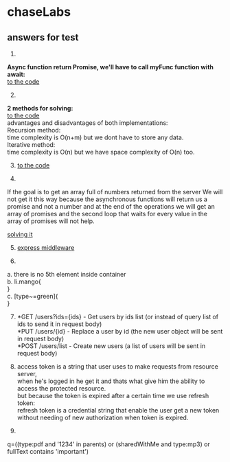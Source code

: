 # chaseLabs

## answers for test

1)

**Async function return Promise, we'll have to call myFunc function with await:**\
[to the code](https://github.com/orabenesh/chaseLabs/blob/515e5bc660943bd0bb9499fd8aac160ce304a734/answers/answer1.tsx)

2)

**2 methods for solving:**\
[to the code](https://github.com/orabenesh/chaseLabs/blob/9eee7d5e0cde06c28193c9b79f355349ee786907/answer2.tsx)\
advantages and disadvantages of both implementations:\
Recursion method:\
time complexity is O(n+m) but we dont have to store any data.\
Iterative method:\
time complexity is O(n) but we have space complexity of O(n) too.

3) [to the code](https://github.com/orabenesh/chaseLabs/blob/63e954ab9aed5339958a7b5080df718edbd7d71d/answer3.html)

4)
If the goal is to get an array full of numbers returned from the server
We will not get it this way because the asynchronous functions will return us a promise and not a number and at the end of the operations we will get an array of promises and the second loop that waits for every value in the array of promises will not help.

[solving it](https://github.com/orabenesh/chaseLabs/blob/fd568e4fedb9c9ea6da5159d3a0a8c555b70e4af/answer4.tsx)

5) [express middleware](https://github.com/orabenesh/chaseLabs/blob/2324a2faedf0e6f32784f710c25847858fc1cbea/answers/answer5.js)

6)
a. there is no 5th element inside container\
b. li.mango{\
}\
c. [type~=green]{\
}

7) 
    *GET /users?ids={ids} - Get users by ids list (or instead of query list of ids to send it in request body)\
    *PUT /users/{id} - Replace a user by id (the new user object will be sent in request body)\
    *POST /users/list - Create new users (a list of users will be sent in request body)

8)  access token is a string that user uses to make requests from resource server,\
    when he's logged in he get it and thats what give him the ability to access the protected resource.\
    but because the token is expired after a certain time we use refresh token:\
    refresh token is a credential string that enable the user get a new token without needing of new authorization when token is expired.

9) 
  q=((type:pdf and '1234' in parents) or (sharedWithMe and type:mp3) or fullText contains 'important')
     
